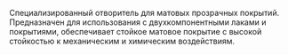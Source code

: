 Специализированный отворитель для матовых прозрачных покрытий. Предназначен для использования с двухкомпонентными лаками и покрытиями, обеспечивает стойкое матовое покрытие с высокой стойкостью к механическим и химическим воздействиям.
